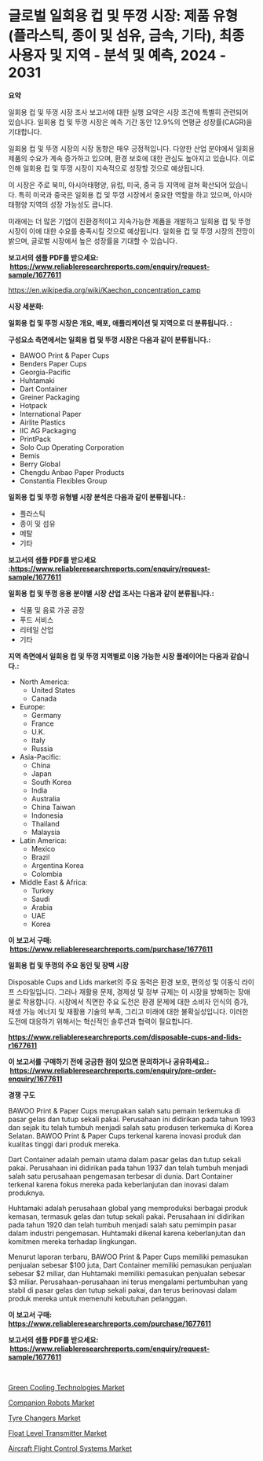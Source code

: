 <p><h1>글로벌 일회용 컵 및 뚜껑 시장: 제품 유형 (플라스틱, 종이 및 섬유, 금속, 기타), 최종 사용자 및 지역 - 분석 및 예측, 2024 - 2031</h1></p><p><strong>요약</strong></p>
<p><p>일회용 컵 및 뚜껑 시장 조사 보고서에 대한 실행 요약은 시장 조건에 특별히 관련되어 있습니다. 일회용 컵 및 뚜껑 시장은 예측 기간 동안 12.9%의 연평균 성장률(CAGR)을 기대합니다.</p><p>일회용 컵 및 뚜껑 시장의 시장 동향은 매우 긍정적입니다. 다양한 산업 분야에서 일회용 제품의 수요가 계속 증가하고 있으며, 환경 보호에 대한 관심도 높아지고 있습니다. 이로 인해 일회용 컵 및 뚜껑 시장이 지속적으로 성장할 것으로 예상됩니다.</p><p>이 시장은 주로 북미, 아시아태평양, 유럽, 미국, 중국 등 지역에 걸쳐 확산되어 있습니다. 특히 미국과 중국은 일회용 컵 및 뚜껑 시장에서 중요한 역할을 하고 있으며, 아시아태평양 지역의 성장 가능성도 큽니다.</p><p>미래에는 더 많은 기업이 친환경적이고 지속가능한 제품을 개발하고 일회용 컵 및 뚜껑 시장이 이에 대한 수요를 충족시킬 것으로 예상됩니다. 일회용 컵 및 뚜껑 시장의 전망이 밝으며, 글로벌 시장에서 높은 성장률을 기대할 수 있습니다.</p></p>
<p><strong>보고서의 샘플 PDF를 받으세요: &nbsp;<a href="https://www.reliableresearchreports.com/enquiry/request-sample/1677611">https://www.reliableresearchreports.com/enquiry/request-sample/1677611</a></strong></p>
<p><a href="https://en.wikipedia.org/wiki/Kaechon_concentration_camp">https://en.wikipedia.org/wiki/Kaechon_concentration_camp</a></p>
<p><strong>시장 세분화:</strong></p>
<p><strong> 일회용 컵 및 뚜껑 시장은 개요, 배포, 애플리케이션 및 지역으로 더 분류됩니다. :</strong></p>
<p><strong>구성요소 측면에서는 일회용 컵 및 뚜껑 시장은 다음과 같이 분류됩니다.:</strong></p>
<p><ul><li>BAWOO Print & Paper Cups</li><li>Benders Paper Cups</li><li>Georgia-Pacific</li><li>Huhtamaki</li><li>Dart Container</li><li>Greiner Packaging</li><li>Hotpack</li><li>International Paper</li><li>Airlite Plastics</li><li>IIC AG Packaging</li><li>PrintPack</li><li>Solo Cup Operating Corporation</li><li>Bemis</li><li>Berry Global</li><li>Chengdu Anbao Paper Products</li><li>Constantia Flexibles Group</li></ul></p>
<p><strong> 일회용 컵 및 뚜껑 유형별 시장 분석은 다음과 같이 분류됩니다.:</strong></p>
<p><ul><li>플라스틱</li><li>종이 및 섬유</li><li>메탈</li><li>기타</li></ul></p>
<p><strong>보고서의 샘플 PDF를 받으세요 :<a href="https://www.reliableresearchreports.com/enquiry/request-sample/1677611">https://www.reliableresearchreports.com/enquiry/request-sample/1677611</a></strong></p>
<p><strong> 일회용 컵 및 뚜껑 응용 분야별 시장 산업 조사는 다음과 같이 분류됩니다.:</strong></p>
<p><ul><li>식품 및 음료 가공 공장</li><li>푸드 서비스</li><li>리테일 산업</li><li>기타</li></ul></p>
<p><strong>지역 측면에서 일회용 컵 및 뚜껑 지역별로 이용 가능한 시장 플레이어는 다음과 같습니다.:</strong></p>
<p><ul>
    <li>
        North America:
        <ul>
            <li>United States</li>
            <li>Canada</li>
        </ul>
    </li>
    <li>
        Europe:
        <ul>
            <li>Germany</li>
            <li>France</li>
            <li>U.K.</li>
            <li>Italy</li>
            <li>Russia</li>
        </ul>
    </li>
    <li>
        Asia-Pacific:
        <ul>
            <li>China</li>
            <li>Japan</li>
            <li>South Korea</li>
            <li>India</li>
            <li>Australia</li>
            <li>China Taiwan</li>
            <li>Indonesia</li>
            <li>Thailand</li>
            <li>Malaysia</li>
        </ul>
    </li>
    <li>
        Latin America:
        <ul>
            <li>Mexico</li>
            <li>Brazil</li>
            <li>Argentina Korea</li>
            <li>Colombia</li>
        </ul>
    </li>
    <li>
        Middle East & Africa:
        <ul>
            <li>Turkey</li>
            <li>Saudi</li>
            <li>Arabia</li>
            <li>UAE</li>
            <li>Korea</li>
        </ul>
    </li>
    </ul></p>
<p><strong>이 보고서 구매: &nbsp;<a href="https://www.reliableresearchreports.com/purchase/1677611">https://www.reliableresearchreports.com/purchase/1677611</a></strong></p>
<p><strong>일회용 컵 및 뚜껑의 주요 동인 및 장벽 시장</strong></p>
<p><p>Disposable Cups and Lids market의 주요 동력은 환경 보호, 편의성 및 이동식 라이프 스타일입니다. 그러나 재활용 문제, 경제성 및 정부 규제는 이 시장을 방해하는 장애물로 작용합니다. 시장에서 직면한 주요 도전은 환경 문제에 대한 소비자 인식의 증가, 재생 가능 에너지 및 재활용 기술의 부족, 그리고 미래에 대한 불확실성입니다. 이러한 도전에 대응하기 위해서는 혁신적인 솔루션과 협력이 필요합니다.</p></p>
<p><strong><a href="https://www.reliableresearchreports.com/disposable-cups-and-lids-r1677611">https://www.reliableresearchreports.com/disposable-cups-and-lids-r1677611</a></strong></p>
<p><strong>이 보고서를 구매하기 전에 궁금한 점이 있으면 문의하거나 공유하세요.: &nbsp;<a href="https://www.reliableresearchreports.com/enquiry/pre-order-enquiry/1677611">https://www.reliableresearchreports.com/enquiry/pre-order-enquiry/1677611</a></strong></p>
<p><strong>경쟁 구도</strong></p>
<p><p>BAWOO Print & Paper Cups merupakan salah satu pemain terkemuka di pasar gelas dan tutup sekali pakai. Perusahaan ini didirikan pada tahun 1993 dan sejak itu telah tumbuh menjadi salah satu produsen terkemuka di Korea Selatan. BAWOO Print & Paper Cups terkenal karena inovasi produk dan kualitas tinggi dari produk mereka.</p><p>Dart Container adalah pemain utama dalam pasar gelas dan tutup sekali pakai. Perusahaan ini didirikan pada tahun 1937 dan telah tumbuh menjadi salah satu perusahaan pengemasan terbesar di dunia. Dart Container terkenal karena fokus mereka pada keberlanjutan dan inovasi dalam produknya.</p><p>Huhtamaki adalah perusahaan global yang memproduksi berbagai produk kemasan, termasuk gelas dan tutup sekali pakai. Perusahaan ini didirikan pada tahun 1920 dan telah tumbuh menjadi salah satu pemimpin pasar dalam industri pengemasan. Huhtamaki dikenal karena keberlanjutan dan komitmen mereka terhadap lingkungan.</p><p>Menurut laporan terbaru, BAWOO Print & Paper Cups memiliki pemasukan penjualan sebesar $100 juta, Dart Container memiliki pemasukan penjualan sebesar $2 miliar, dan Huhtamaki memiliki pemasukan penjualan sebesar $3 miliar. Perusahaan-perusahaan ini terus mengalami pertumbuhan yang stabil di pasar gelas dan tutup sekali pakai, dan terus berinovasi dalam produk mereka untuk memenuhi kebutuhan pelanggan.</p></p>
<p><strong>이 보고서 구매: &nbsp; <a href="https://www.reliableresearchreports.com/purchase/1677611">https://www.reliableresearchreports.com/purchase/1677611</a></strong></p>
<p><strong>보고서의 샘플 PDF를 받으세요: &nbsp;<a href="https://www.reliableresearchreports.com/enquiry/request-sample/1677611">https://www.reliableresearchreports.com/enquiry/request-sample/1677611</a></strong><strong></strong></p>
<p>&nbsp;</p>
<p><p><a href="https://github.com/sifatuddin25/Market-Research-Report-List-1/blob/main/green-cooling-technologies-market.md">Green Cooling Technologies Market</a></p><p><a href="https://issuu.com/reportprime-2/docs/companion-robots-market-size-2030.pptx">Companion Robots Market</a></p><p><a href="https://issuu.com/reportprime-2/docs/tyre-changers-market-size-2030.pptx">Tyre Changers Market</a></p><p><a href="https://www.linkedin.com/pulse/float-level-transmitter-market-analysis-report-global-insights-cag1f">Float Level Transmitter Market</a></p><p><a href="https://www.linkedin.com/pulse/aircraft-flight-control-systems-market-global-regional-analysis-cghof">Aircraft Flight Control Systems Market</a></p></p>